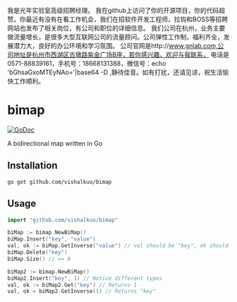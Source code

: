 我是光年实验室高级招聘经理。
我在github上访问了你的开源项目，你的代码超赞。你最近有没有在看工作机会，我们在招软件开发工程师，拉钩和BOSS等招聘网站也发布了相关岗位，有公司和职位的详细信息。
我们公司在杭州，业务主要做流量增长，是很多大型互联网公司的流量顾问。公司弹性工作制，福利齐全，发展潜力大，良好的办公环境和学习氛围。
公司官网是http://www.gnlab.com,公司地址是杭州市西湖区古墩路紫金广场B座，若你感兴趣，欢迎与我联系，
电话是0571-88839161，手机号：18668131388，微信号：echo 'bGhsaGxoMTEyNAo='|base64 -D ,静待佳音。如有打扰，还请见谅，祝生活愉快工作顺利。

# bimap
[![GoDoc](https://godoc.org/github.com/vishalkuo/bimap?status.svg)](https://godoc.org/github.com/vishalkuo/bimap)

A bidirectional map written in Go

## Installation
```
go get github.com/vishalkuo/bimap
```

## Usage
```go
import "github.com/vishalkuo/bimap"

biMap := bimap.NewBiMap()
biMap.Insert("key", "value")
val, ok := biMap.GetInverse("value") // val should be "key", ok should be true
biMap.Delete("key")
biMap.Size() // == 0

biMap2 := bimap.NewBiMap()
biMap2.Insert("key", 1) // Notice different types
val, ok := biMap2.Get("key") // Returns 1
val, ok = biMap2.GetInverse(1) // Returns "key"
```
